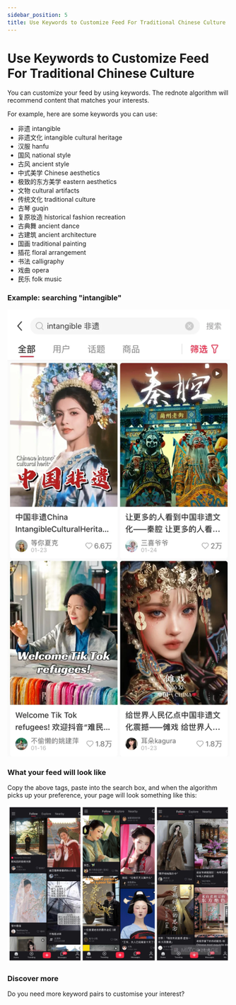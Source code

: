```yaml
---
sidebar_position: 5
title: Use Keywords to Customize Feed For Traditional Chinese Culture
---
```


# Use Keywords to Customize Feed For Traditional Chinese Culture

You can customize your feed by using keywords. The rednote algorithm will recommend content that matches your interests. 

For example, here are some keywords you can use:

- 非遗 intangible
- 非遗文化 intangible cultural heritage
- 汉服 hanfu
- 国风 national style
- 古风 ancient style
- 中式美学 Chinese aesthetics
- 极致的东方美学 eastern aesthetics
- 文物 cultural artifacts
- 传统文化 traditional culture
- 古琴 guqin
- 复原妆造 historical fashion recreation
- 古典舞 ancient dance
- 古建筑 ancient architecture
- 国画 traditional painting
- 插花 floral arrangement
- 书法 calligraphy
- 戏曲 opera
- 民乐 folk music

### Example: searching "intangible"
![./img/IMG_3594.webp](./img/IMG_3594.webp)


### What your feed will look like

Copy the above tags, paste into the search box, and when the algorithm picks up your preference, your page will look something like this:

![./img/fei-yi.webp](./img/fei-yi.webp)


### Discover more

Do you need more keyword pairs to customise your interest?



